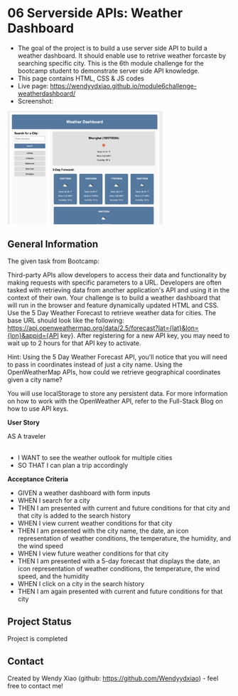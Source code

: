 # 06 Serverside APIs: Weather Dashboard
- The goal of the project is to build a use server side API to build a weather dashboard. It should enable use to retrive weather forcaste by searching specific city. This is the 6th module challenge for the bootcamp student to demonstrate server side API knowledge.
- This page contains HTML, CSS & JS codes
- Live page: https://wendyydxiao.github.io/module6challenge-weatherdashboard/
- Screenshot: 
<img src="./assets/images/weatherdashboard.png" width="350" title="page screenshot">



## General Information
The given task from Bootcamp: 

Third-party APIs allow developers to access their data and functionality by making requests with specific parameters to a URL. Developers are often tasked with retrieving data from another application's API and using it in the context of their own. Your challenge is to build a weather dashboard that will run in the browser and feature dynamically updated HTML and CSS.
Use the 5 Day Weather Forecast to retrieve weather data for cities. The base URL should look like the following: https://api.openweathermap.org/data/2.5/forecast?lat={lat}&lon={lon}&appid={API key}. After registering for a new API key, you may need to wait up to 2 hours for that API key to activate.<br>

Hint: Using the 5 Day Weather Forecast API, you'll notice that you will need to pass in coordinates instead of just a city name. Using the OpenWeatherMap APIs, how could we retrieve geographical coordinates given a city name? <br>

You will use localStorage to store any persistent data. For more information on how to work with the OpenWeather API, refer to the Full-Stack Blog on how to use API keys.


**User Story**

AS A traveler <br><br>
- I WANT to see the weather outlook for multiple cities
- SO THAT I can plan a trip accordingly



**Acceptance Criteria**

- GIVEN a weather dashboard with form inputs
- WHEN I search for a city
- THEN I am presented with current and future conditions for that city and that city is added to the search history
- WHEN I view current weather conditions for that city
- THEN I am presented with the city name, the date, an icon representation of weather conditions, the temperature, the humidity, and the wind speed
- WHEN I view future weather conditions for that city
- THEN I am presented with a 5-day forecast that displays the date, an icon representation of weather conditions, the temperature, the wind speed, and the humidity
- WHEN I click on a city in the search history
- THEN I am again presented with current and future conditions for that city


## Project Status
Project is completed


## Contact
Created by Wendy Xiao (github: https://github.com/Wendyydxiao) - feel free to contact me!

